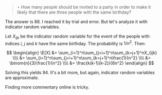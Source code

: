 > $\star$ How many people should be invited to a party in order to make it
> likely that there are *three* people with the same birthday?

The answer is $88$. I reached it by trial and error. But let's analyze it with
indicator random variables.

Let $X_{ijk}$ be the indicator random variable for the event of the people with
indices $i$, $j$ and $k$ have the same birthday. The probability is $1/n^2$.
Then:

$$ \begin{align}
   \E[X] &= \sum_{i=1}^n\sum_{j=i+1}^n\sum_{k=j+1}^nX_{ijk} \\\\
         &= \sum_{i=1}^n\sum_{j=i+1}^n\sum_{k=j+1}^n\frac{1}{n^2} \\\\
         &= \binom{n}{3}\frac{1}{n^2} \\\\
         &= \frac{k(k-1)(k-2)}{6n^2}
   \end{align} $$

Solving this yields $94$. It's a bit more, but again, indicator random
variables are approximate.

Finding more commentary online is tricky.
